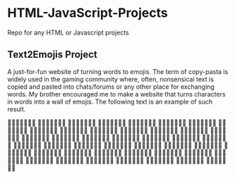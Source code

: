 # HTML-JavaScript-Projects
Repo for any HTML or Javascript projects

## Text2Emojis Project
A just-for-fun website of turning words to emojis. The term of copy-pasta is widely used in the gaming community where, often, nonsensical text is copied and pasted into chats/forums or any other place for exchanging words. My brother encouraged me to make a website that turns characters in words into a wall of emojis. The following text is an example of such result.

🤖🤖🤖🤖🤖🤖🤖
🤖🤖💚💚💚💚🤖
🤖💚🤖🤖🤖🤖🤖
🤖💚🤖🤖🤖🤖🤖
🤖💚🤖🤖💚💚🤖
🤖💚🤖🤖🤖💚🤖
🤖🤖💚💚💚💚🤖
🤖🤖🤖🤖🤖🤖🤖
🤖🤖🤖🤖🤖🤖🤖
🤖💚💚💚💚💚🤖
🤖🤖🤖💚🤖🤖🤖
🤖🤖🤖💚🤖🤖🤖
🤖🤖🤖💚🤖🤖🤖
🤖💚💚💚💚💚🤖
🤖🤖🤖🤖🤖🤖🤖
🤖🤖🤖🤖🤖🤖🤖
🤖💚💚💚💚💚🤖
🤖🤖🤖💚🤖🤖🤖
🤖🤖🤖💚🤖🤖🤖
🤖🤖🤖💚🤖🤖🤖
🤖🤖🤖💚🤖🤖🤖
🤖🤖🤖🤖🤖🤖🤖
🤖🤖🤖🤖🤖🤖🤖
🤖💚🤖🤖🤖💚🤖
🤖💚🤖🤖🤖💚🤖
🤖💚💚💚💚💚🤖
🤖💚🤖🤖🤖💚🤖
🤖💚🤖🤖🤖💚🤖
🤖🤖🤖🤖🤖🤖🤖
🤖🤖🤖🤖🤖🤖🤖
🤖💚🤖🤖🤖💚🤖
🤖💚🤖🤖🤖💚🤖
🤖💚🤖🤖🤖💚🤖
🤖💚🤖🤖🤖💚🤖
🤖🤖💚💚💚🤖🤖
🤖🤖🤖🤖🤖🤖🤖
🤖🤖🤖🤖🤖🤖🤖
🤖💚💚💚💚🤖🤖
🤖💚🤖🤖🤖💚🤖
🤖💚💚💚💚🤖🤖
🤖💚🤖🤖🤖💚🤖
🤖💚🤖🤖🤖💚🤖
🤖💚💚💚💚🤖🤖
🤖🤖🤖🤖🤖🤖🤖
